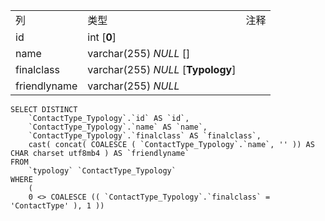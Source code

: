 |              |                                    |      |
| :----------- | ---------------------------------- | ---- |
| 列           | 类型                               | 注释 |
| id           | int [**0**]                        |      |
| name         | varchar(255) *NULL* []             |      |
| finalclass   | varchar(255) *NULL* [**Typology**] |      |
| friendlyname | varchar(255) *NULL*                |      |

```
SELECT DISTINCT
	`ContactType_Typology`.`id` AS `id`,
	`ContactType_Typology`.`name` AS `name`,
	`ContactType_Typology`.`finalclass` AS `finalclass`,
	cast( concat( COALESCE ( `ContactType_Typology`.`name`, '' )) AS CHAR charset utf8mb4 ) AS `friendlyname` 
FROM
	`typology` `ContactType_Typology` 
WHERE
	(
	0 <> COALESCE (( `ContactType_Typology`.`finalclass` = 'ContactType' ), 1 ))
```

